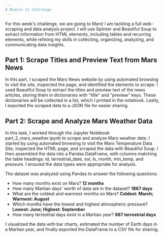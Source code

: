 ```yaml
---
# Module 11 Challenge
---
```

For this week's challenge, we are going to Mars! I am tackling a full web-scraping and data analysis project. I will use Splinter and Beautiful Soup to extract information from HTML elements, including tables and recurring elements, while refining my skills in collecting, organizing, analyzing, and communicating data insights.

## Part 1: Scrape Titles and Preview Text from Mars News

In this part, I scraped the Mars News website by using automated browsing to visit the site, inspected the page, and identified the elements to scrape. I used Beautiful Soup to extract the titles and preview text of the news articles, storing them in dictionaries with "title" and "preview" keys. These dictionaries will be collected in a list, which I printed in the notebook. Lastly, I exported the scraped data to a JSON file for easier sharing.

## Part 2: Scrape and Analyze Mars Weather Data

In this task, I worked through the Jupyter Notebook part_2_mars_weather.ipynb to scrape and analyze Mars weather data. I started by using automated browsing to visit the Mars Temperature Data Site, inspected the HTML page, and scraped the data with Beautiful Soup. I then assembled the data into a Pandas DataFrame, with columns matching the table headings: id, terrestrial_date, sol, ls, month, min_temp, and pressure. I ensured the data types were appropriate for analysis.

The dataset was analyzed using Pandas to answer the following questions:
- How many months exist on Mars? __12 months__
- How many Martian days' worth of data are in the dataset? __1867 days__
- What are the coldest and warmest months on Mars? __Coldest: March; Warmest: August__
- Which months have the lowest and highest atmospheric pressure? __Lowest: June; Highest: September__
- How many terrestrial days exist in a Martian year? __687 terrestrial days__

I visualized the data with bar charts, estimated the number of Earth days in a Martian year, and finally exported the DataFrame to a CSV file for sharing.
